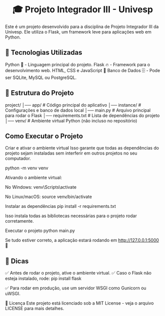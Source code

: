 <h1 align="center">🎓 Projeto Integrador III - Univesp</h1>


Este é um projeto desenvolvido para a disciplina de Projeto Integrador III da Univesp. 
Ele utiliza o Flask, um framework leve para aplicações web em Python.

## 📌 Tecnologias Utilizadas

Python 🐍 - Linguagem principal do projeto.
Flask 🔥 - Framework para o desenvolvimento web.
HTML, CSS e JavaScript 🎨
Banco de Dados 🗄️ - Pode ser SQLite, MySQL ou PostgreSQL.

## 📂 Estrutura do Projeto

project/
│── app/              # Código principal do aplicativo
│── instance/         # Configurações e banco de dados local
│── main.py           # Arquivo principal para rodar o Flask
│── requirements.txt  # Lista de dependências do projeto
│── venv/             # Ambiente virtual Python (não incluso no repositório)

## Como Executar o Projeto

Criar e ativar o ambiente virtual
Isso garante que todas as dependências do projeto sejam instaladas sem interferir em outros projetos no seu computador.

python -m venv venv

Ativando o ambiente virtual:

No Windows:
venv\Scripts\activate

No Linux/macOS:
source venv/bin/activate

Instalar as dependências
pip install -r requirements.txt

Isso instala todas as bibliotecas necessárias para o projeto rodar corretamente.

Executar o projeto
python main.py

Se tudo estiver correto, a aplicação estará rodando em http://127.0.0.1:5000 🎉

## 📌 Dicas

✅ Antes de rodar o projeto, ative o ambiente virtual.
✅ Caso o Flask não esteja instalado, rode:
pip install flask

✅ Para rodar em produção, use um servidor WSGI como Gunicorn ou uWSGI.

📜 Licença
Este projeto está licenciado sob a MIT License - veja o arquivo LICENSE para mais detalhes.
